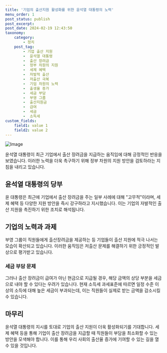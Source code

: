 ```yaml
---
title: '기업의 출산지원 활성화를 위한 윤석열 대통령의 노력'
menu_order: 1
post_status: publish
post_excerpt: 
post_date: 2024-02-19 12:43:50
taxonomy:
    category:
        - 정치
    post_tag:
        - 기업 출산 지원
        -  윤석열 대통령
        -  출산 장려금
        -  정부 차원의 지원
        -  세제 혜택
        -  자발적 출산
        -  저출산 극복
        -  기업 차원의 노력
        -  출생율 증가
        -  세금 부담
        -  부영 그룹
        -  출산지원금
        -  급여
        -  세금
        -  소득세
custom_fields:
    field1: value 1
    field2: value 2
---
```


![Image](https://imgnews.pstatic.net/image/421/2024/02/13/0007347834_001_20240213114718044.jpg?type=w647)

윤석열 대통령이 최근 기업에서 출산 장려금을 지급하는 움직임에 대해 긍정적인 반응을 보였습니다. 이러한 노력을 더욱 촉구하기 위해 정부 차원의 지원 방안을 검토하라는 지침을 내리고 있습니다. 
## 윤석열 대통령의 당부
윤 대통령은 최근에 기업에서 출산 장려금을 주는 일부 사례에 대해 "고무적"이라며, 세제 혜택 등 다양한 지원 방안을 즉시 강구하라고 지시했습니다. 이는 기업의 자발적인 출산 지원을 촉진하기 위한 조치로 해석됩니다.
## 기업의 노력과 과제
부영 그룹이 직원들에게 출산장려금을 제공하는 등 기업들이 출산 지원에 적극 나서는 모습이 확산되고 있습니다. 이러한 움직임은 저출산 문제를 해결하기 위한 긍정적인 발상으로 평가받고 있습니다. 
### 세금 부담 문제
그러나 출산 장려금이 급여가 아닌 현금으로 지급될 경우, 해당 금액의 상당 부분을 세금으로 내야 할 수 있다는 우려가 있습니다. 현재 소득세 과세표준에 따르면 일정 수준 이상의 소득에 대해 높은 세금이 부과되는데, 이는 직원들이 실제로 받는 금액을 감소시킬 수 있습니다.
## 마무리
윤석열 대통령의 지시를 토대로 기업의 출산 지원이 더욱 활성화되기를 기대합니다. 세제 혜택 등을 통해 기업이 출산 장려금을 지급할 때 직원들이 부담을 최소화할 수 있는 방안을 모색해야 합니다. 이를 통해 우리 사회의 출산율 증가에 기여할 수 있는 길을 열 수 있을 것입니다.

